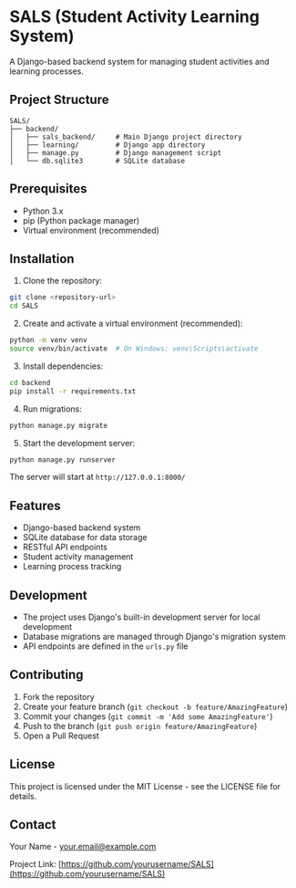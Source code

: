 # SALS (Student Activity Learning System)

A Django-based backend system for managing student activities and learning processes.

## Project Structure

```
SALS/
├── backend/
│   ├── sals_backend/     # Main Django project directory
│   ├── learning/         # Django app directory
│   ├── manage.py         # Django management script
│   └── db.sqlite3        # SQLite database
```

## Prerequisites

- Python 3.x
- pip (Python package manager)
- Virtual environment (recommended)

## Installation

1. Clone the repository:
```bash
git clone <repository-url>
cd SALS
```

2. Create and activate a virtual environment (recommended):
```bash
python -m venv venv
source venv/bin/activate  # On Windows: venv\Scripts\activate
```

3. Install dependencies:
```bash
cd backend
pip install -r requirements.txt
```

4. Run migrations:
```bash
python manage.py migrate
```

5. Start the development server:
```bash
python manage.py runserver
```

The server will start at `http://127.0.0.1:8000/`

## Features

- Django-based backend system
- SQLite database for data storage
- RESTful API endpoints
- Student activity management
- Learning process tracking

## Development

- The project uses Django's built-in development server for local development
- Database migrations are managed through Django's migration system
- API endpoints are defined in the `urls.py` file

## Contributing

1. Fork the repository
2. Create your feature branch (`git checkout -b feature/AmazingFeature`)
3. Commit your changes (`git commit -m 'Add some AmazingFeature'`)
4. Push to the branch (`git push origin feature/AmazingFeature`)
5. Open a Pull Request

## License

This project is licensed under the MIT License - see the LICENSE file for details.

## Contact

Your Name - your.email@example.com

Project Link: [https://github.com/yourusername/SALS](https://github.com/yourusername/SALS) 